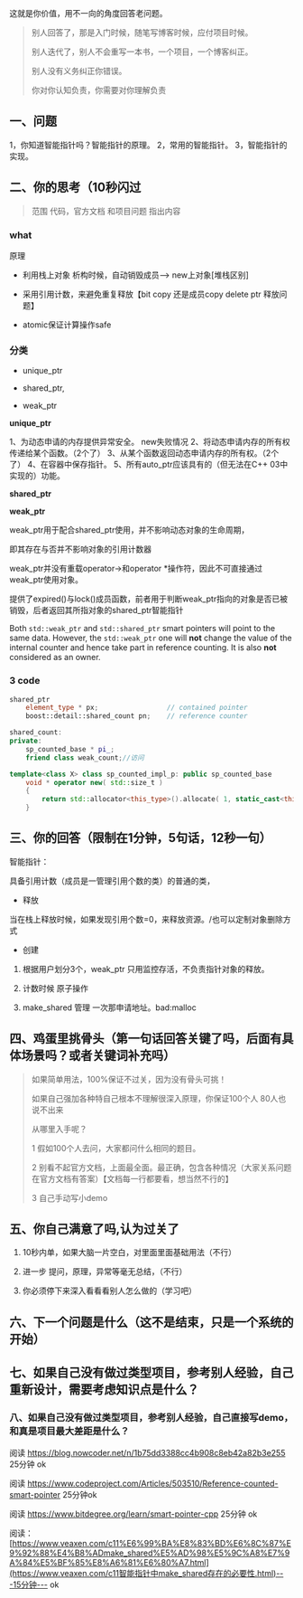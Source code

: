 

这就是你价值，用不一向的角度回答老问题。

> 别人回答了，那是入门时候，随笔写博客时候，应付项目时候。
>
> 别人迭代了，别人不会重写一本书，一个项目，一个博客纠正。
>
> 别人没有义务纠正你错误。
>
>  你对你认知负责，你需要对你理解负责





## 一、问题



   1，你知道智能指针吗？智能指针的原理。
   2，常用的智能指针。
   3，智能指针的实现。







## 二、你的思考（10秒闪过

> 范围 代码，官方文档 和项目问题 指出内容



### what



原理

- 利用栈上对象 析构时候，自动销毁成员--> new上对象[堆栈区别]

- 采用引用计数，来避免重复释放【bit copy 还是成员copy  delete ptr 释放问题】

- atomic保证计算操作safe

  



### 分类

- unique_ptr

- shared_ptr,

- weak_ptr

**unique_ptr**

1、为动态申请的内存提供异常安全。 new失败情况
2、将动态申请内存的所有权传递给某个函数。（2个了）
3、从某个函数返回动态申请内存的所有权。（2个了）
4、在容器中保存指针。
5、所有auto_ptr应该具有的（但无法在C++ 03中实现的）功能。



**shared_ptr**

**weak_ptr**

weak_ptr用于配合shared_ptr使用，并不影响动态对象的生命周期，

即其存在与否并不影响对象的引用计数器

weak_ptr并没有重载operator->和operator *操作符，因此不可直接通过weak_ptr使用对象。

提供了expired()与lock()成员函数，前者用于判断weak_ptr指向的对象是否已被销毁，后者返回其所指对象的shared_ptr智能指针



Both `std::weak_ptr` and `std::shared_ptr` smart pointers will point to the same data. However, the `std::weak_ptr` one will **not** change the value of the internal counter and hence take part in reference counting. It is also **not** considered as an owner.



### 3 code

~~~c++
shared_ptr
    element_type * px;                 // contained pointer
    boost::detail::shared_count pn;    // reference counter

shared_count:
private:
    sp_counted_base * pi_;
    friend class weak_count;//访问

template<class X> class sp_counted_impl_p: public sp_counted_base
    void * operator new( std::size_t )
    {
        return std::allocator<this_type>().allocate( 1, static_cast<this_type *>(0) );
    }

~~~






## 三、你的回答（限制在1分钟，5句话，12秒一句）





智能指针：

具备引用计数（成员是一管理引用个数的类）的普通的类，

- 释放

当在栈上释放时候，如果发现引用个数=0，来释放资源。/也可以定制对象删除方式



- 创建

1. 根据用户划分3个，weak_ptr 只用监控存活，不负责指针对象的释放。

2. 计数时候 原子操作
3. make_shared 管理 一次那申请地址。bad:malloc



















## 四、鸡蛋里挑骨头（第一句话回答关键了吗，后面有具体场景吗？或者关键词补充吗）

> 如果简单用法，100%保证不过关，因为没有骨头可挑！
>
> 如果自己强加各种特自己根本不理解很深入原理，你保证100个人 80人也说不出来
>
> 从哪里入手呢？
>
> 1 假如100个人去问，大家都问什么相同的题目。
>
> 2 别看不起官方文档，上面最全面。最正确，包含各种情况（大家关系问题在官方文档有答案）【文档每一行都要看，想当然不行的】
>
> 3 自己手动写小demo









## 五、你自己满意了吗,认为过关了

1. 10秒内单，如果大脑一片空白，对里面里面基础用法（不行）

2. 进一步 提问，原理，异常等毫无总结，（不行）

3. 你必须停下来深入看看看别人怎么做的（学习吧）





## 六、下一个问题是什么（这不是结束，只是一个系统的开始）



## 七、如果自己没有做过类型项目，参考别人经验，自己重新设计，需要考虑知识点是什么？



### 八、如果自己没有做过类型项目，参考别人经验，自己直接写demo，和真是项目最大差距是什么？



阅读 https://blog.nowcoder.net/n/1b75dd3388cc4b908c8eb42a82b3e255  25分钟 ok

阅读 https://www.codeproject.com/Articles/503510/Reference-counted-smart-pointer  25分钟ok

阅读 https://www.bitdegree.org/learn/smart-pointer-cpp  25分钟 ok

阅读：[https://www.veaxen.com/c11%E6%99%BA%E8%83%BD%E6%8C%87%E9%92%88%E4%B8%ADmake_shared%E5%AD%98%E5%9C%A8%E7%9A%84%E5%BF%85%E8%A6%81%E6%80%A7.html](https://www.veaxen.com/c11智能指针中make_shared存在的必要性.html)---15分钟--- ok




